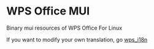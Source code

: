 # WPS Office MUI

Binary mui resources of WPS Office For Linux

If you want to modify your own translation, go [wps_i18n](https://github.com/wps-community/wps_i18n)
